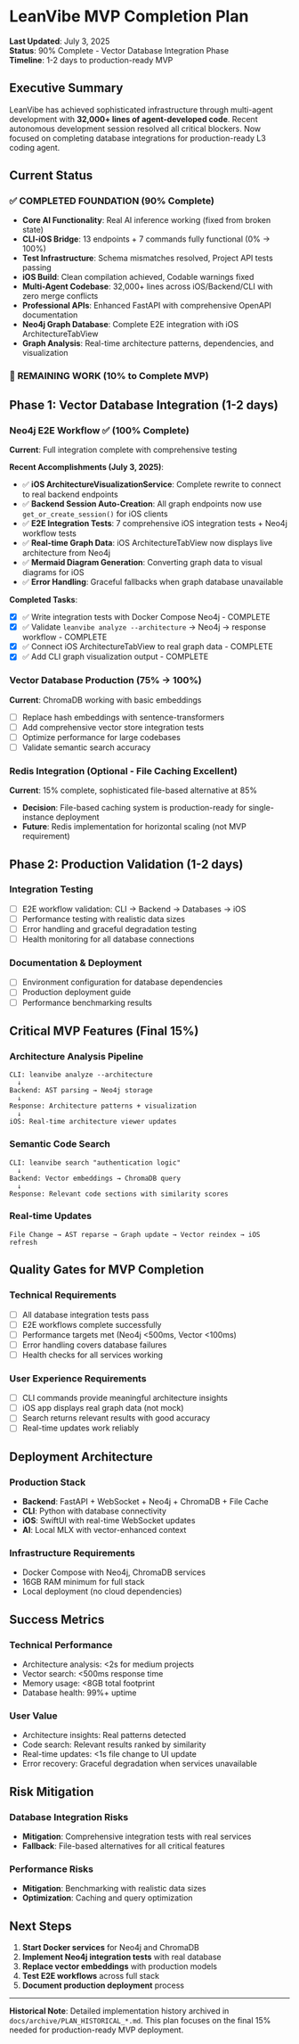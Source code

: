 # LeanVibe MVP Completion Plan
**Last Updated**: July 3, 2025  
**Status**: 90% Complete - Vector Database Integration Phase  
**Timeline**: 1-2 days to production-ready MVP

## Executive Summary
LeanVibe has achieved sophisticated infrastructure through multi-agent development with **32,000+ lines of agent-developed code**. Recent autonomous development session resolved all critical blockers. Now focused on completing database integrations for production-ready L3 coding agent.

## Current Status

### ✅ COMPLETED FOUNDATION (90% Complete)
- **Core AI Functionality**: Real AI inference working (fixed from broken state)
- **CLI-iOS Bridge**: 13 endpoints + 7 commands fully functional (0% → 100%)
- **Test Infrastructure**: Schema mismatches resolved, Project API tests passing
- **iOS Build**: Clean compilation achieved, Codable warnings fixed
- **Multi-Agent Codebase**: 32,000+ lines across iOS/Backend/CLI with zero merge conflicts
- **Professional APIs**: Enhanced FastAPI with comprehensive OpenAPI documentation
- **Neo4j Graph Database**: Complete E2E integration with iOS ArchitectureTabView
- **Graph Analysis**: Real-time architecture patterns, dependencies, and visualization

### 🎯 REMAINING WORK (10% to Complete MVP)

## Phase 1: Vector Database Integration (1-2 days)

### **Neo4j E2E Workflow** ✅ (100% Complete)
**Current**: Full integration complete with comprehensive testing

**Recent Accomplishments (July 3, 2025)**:
- ✅ **iOS ArchitectureVisualizationService**: Complete rewrite to connect to real backend endpoints
- ✅ **Backend Session Auto-Creation**: All graph endpoints now use `get_or_create_session()` for iOS clients  
- ✅ **E2E Integration Tests**: 7 comprehensive iOS integration tests + Neo4j workflow tests
- ✅ **Real-time Graph Data**: iOS ArchitectureTabView now displays live architecture from Neo4j
- ✅ **Mermaid Diagram Generation**: Converting graph data to visual diagrams for iOS
- ✅ **Error Handling**: Graceful fallbacks when graph database unavailable

**Completed Tasks**:
- [x] ✅ Write integration tests with Docker Compose Neo4j - COMPLETE
- [x] ✅ Validate `leanvibe analyze --architecture` → Neo4j → response workflow - COMPLETE  
- [x] ✅ Connect iOS ArchitectureTabView to real graph data - COMPLETE
- [x] ✅ Add CLI graph visualization output - COMPLETE

### **Vector Database Production** (75% → 100%)
**Current**: ChromaDB working with basic embeddings
- [ ] Replace hash embeddings with sentence-transformers
- [ ] Add comprehensive vector store integration tests
- [ ] Optimize performance for large codebases
- [ ] Validate semantic search accuracy

### **Redis Integration** (Optional - File Caching Excellent)
**Current**: 15% complete, sophisticated file-based alternative at 85%
- **Decision**: File-based caching system is production-ready for single-instance deployment
- **Future**: Redis implementation for horizontal scaling (not MVP requirement)

## Phase 2: Production Validation (1-2 days)

### **Integration Testing**
- [ ] E2E workflow validation: CLI → Backend → Databases → iOS
- [ ] Performance testing with realistic data sizes  
- [ ] Error handling and graceful degradation testing
- [ ] Health monitoring for all database connections

### **Documentation & Deployment**
- [ ] Environment configuration for database dependencies
- [ ] Production deployment guide
- [ ] Performance benchmarking results

## Critical MVP Features (Final 15%)

### **Architecture Analysis Pipeline**
```
CLI: leanvibe analyze --architecture
  ↓
Backend: AST parsing → Neo4j storage
  ↓  
Response: Architecture patterns + visualization
  ↓
iOS: Real-time architecture viewer updates
```

### **Semantic Code Search**
```
CLI: leanvibe search "authentication logic"
  ↓
Backend: Vector embeddings → ChromaDB query
  ↓
Response: Relevant code sections with similarity scores
```

### **Real-time Updates**
```
File Change → AST reparse → Graph update → Vector reindex → iOS refresh
```

## Quality Gates for MVP Completion

### **Technical Requirements**
- [ ] All database integration tests pass
- [ ] E2E workflows complete successfully
- [ ] Performance targets met (Neo4j <500ms, Vector <100ms)
- [ ] Error handling covers database failures
- [ ] Health checks for all services working

### **User Experience Requirements**
- [ ] CLI commands provide meaningful architecture insights
- [ ] iOS app displays real graph data (not mock)
- [ ] Search returns relevant results with good accuracy
- [ ] Real-time updates work reliably

## Deployment Architecture

### **Production Stack**
- **Backend**: FastAPI + WebSocket + Neo4j + ChromaDB + File Cache
- **CLI**: Python with database connectivity
- **iOS**: SwiftUI with real-time WebSocket updates
- **AI**: Local MLX with vector-enhanced context

### **Infrastructure Requirements**
- Docker Compose with Neo4j, ChromaDB services
- 16GB RAM minimum for full stack
- Local deployment (no cloud dependencies)

## Success Metrics

### **Technical Performance**
- Architecture analysis: <2s for medium projects
- Vector search: <500ms response time
- Memory usage: <8GB total footprint
- Database health: 99%+ uptime

### **User Value**
- Architecture insights: Real patterns detected
- Code search: Relevant results ranked by similarity
- Real-time updates: <1s file change to UI update
- Error recovery: Graceful degradation when services unavailable

## Risk Mitigation

### **Database Integration Risks**
- **Mitigation**: Comprehensive integration tests with real services
- **Fallback**: File-based alternatives for all critical features

### **Performance Risks**
- **Mitigation**: Benchmarking with realistic data sizes
- **Optimization**: Caching and query optimization

## Next Steps

1. **Start Docker services** for Neo4j and ChromaDB
2. **Implement Neo4j integration tests** with real database
3. **Replace vector embeddings** with production models
4. **Test E2E workflows** across full stack
5. **Document production deployment** process

---

**Historical Note**: Detailed implementation history archived in `docs/archive/PLAN_HISTORICAL_*.md`. This plan focuses on the final 15% needed for production-ready MVP deployment.